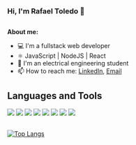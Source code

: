 ### Hi, I'm Rafael Toledo 👋
##
  
 **About me:**
- 💻 I'm a fullstack web developer
- ⚛️ JavaScript | NodeJS | React
- 📝 I'm an electrical engineering student
- 📫 How to reach me: [LinkedIn](https://www.linkedin.com/in/toledo-dev/), [Email](rafael.toledo@engenharia.ufjf.br)

## Languages and Tools

<div>
<img src="https://img.shields.io/badge/HTML5-E34F26?style=for-the-badge&logo=html5&logoColor=white"/> 
<img src="https://img.shields.io/badge/CSS3-1572B6?style=for-the-badge&logo=css3&logoColor=white"/>
<img src="https://img.shields.io/badge/React-20232A?style=for-the-badge&logo=react&logoColor=white"/> 
<img src="https://img.shields.io/badge/JavaScript-F7DF1E?style=for-the-badge&logo=javascript&logoColor=white"/>
<img src="https://img.shields.io/badge/Node.js-43853D?style=for-the-badge&logo=node.js&logoColor=white"/>
<img src="https://img.shields.io/badge/SQLite-07405E?style=for-the-badge&logo=sqlite&logoColor=white"/>
<img src="https://img.shields.io/badge/MongoDB-%234ea94b?style=for-the-badge&logo=mongodb&logoColor=white"/>
<img src="https://img.shields.io/badge/Python-3776AB?style=for-the-badge&logo=python&logoColor=white"/>
</div> 
 
##
[![Top Langs](https://github-readme-stats.vercel.app/api/top-langs/?username=Toledodev&layout=compact&show_icons=true&theme=dark)](https://github.com/anuraghazra/github-readme-stats)
